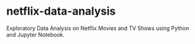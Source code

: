 # netflix-data-analysis
Exploratory Data Analysis on Netflix Movies and TV Shows using Python and Jupyter Notebook.
